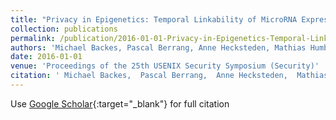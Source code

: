```yaml
---
title: "Privacy in Epigenetics: Temporal Linkability of MicroRNA Expression Profiles"
collection: publications
permalink: /publication/2016-01-01-Privacy-in-Epigenetics-Temporal-Linkability-of-MicroRNA-Expression-Profiles
authors: 'Michael Backes, Pascal Berrang, Anne Hecksteden, Mathias Humbert, Andreas Keller, Tim Meyer'
date: 2016-01-01
venue: 'Proceedings of the 25th USENIX Security Symposium (Security)'
citation: ' Michael Backes,  Pascal Berrang,  Anne Hecksteden,  Mathias Humbert,  Andreas Keller,  Tim Meyer, &quot;Privacy in Epigenetics: Temporal Linkability of MicroRNA Expression Profiles.&quot; Proceedings of the 25th USENIX Security Symposium (Security), 2016.'
---
```

Use [Google Scholar](https://scholar.google.com/scholar?q=Privacy+in+Epigenetics:+Temporal+Linkability+of+MicroRNA+Expression+Profiles){:target="_blank"} for full citation